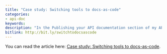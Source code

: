 ```yaml
---
title: "Case study: Switching tools to docs-as-code"
categories:
- api-doc
keywords:
description: "In the Publishing your API documentation section of my API documentation course, I recently added a new topic called \"Case study: Switching tools to docs-as-code\". In this article, I dive into a lot of challenges, decisions, and other details we faced in converting to the docs-as-code model, especially when publishing the output directly from the server."
bitlink: http://bit.ly/switchtodocsascode
---
```


You can read the article here: [Case study: Switching tools to docs-as-code](https://idratherbewriting.com/learnapidoc/pubapis_switching_to_docs_as_code.html).


